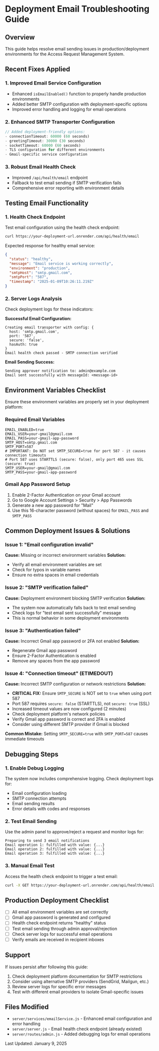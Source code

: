 # Deployment Email Troubleshooting Guide

## Overview
This guide helps resolve email sending issues in production/deployment environments for the Access Request Management System.

## Recent Fixes Applied

### 1. Improved Email Service Configuration
- Enhanced `isEmailEnabled()` function to properly handle production environments
- Added better SMTP configuration with deployment-specific options
- Improved error handling and logging for email operations

### 2. Enhanced SMTP Transporter Configuration
```javascript
// Added deployment-friendly options:
- connectionTimeout: 60000 (60 seconds)
- greetingTimeout: 30000 (30 seconds) 
- socketTimeout: 60000 (60 seconds)
- TLS configuration for different environments
- Gmail-specific service configuration
```

### 3. Robust Email Health Check
- Improved `/api/health/email` endpoint
- Fallback to test email sending if SMTP verification fails
- Comprehensive error reporting with environment details

## Testing Email Functionality

### 1. Health Check Endpoint
Test email configuration using the health check endpoint:
```bash
curl https://your-deployment-url.onrender.com/api/health/email
```

Expected response for healthy email service:
```json
{
  "status": "healthy",
  "message": "Email service is working correctly",
  "environment": "production",
  "smtpHost": "smtp.gmail.com",
  "smtpPort": "587",
  "timestamp": "2025-01-09T10:26:11.219Z"
}
```

### 2. Server Logs Analysis
Check deployment logs for these indicators:

**Successful Email Configuration:**
```
Creating email transporter with config: {
  host: 'smtp.gmail.com',
  port: '587',
  secure: 'false',
  hasAuth: true
}
Email health check passed - SMTP connection verified
```

**Email Sending Success:**
```
Sending approver notification to: admin@example.com
Email sent successfully with messageId: <message-id>
```

## Environment Variables Checklist

Ensure these environment variables are properly set in your deployment platform:

### Required Email Variables
```
EMAIL_ENABLED=true
EMAIL_USER=your-gmail@gmail.com
EMAIL_PASS=your-gmail-app-password
SMTP_HOST=smtp.gmail.com
SMTP_PORT=587
# IMPORTANT: Do NOT set SMTP_SECURE=true for port 587 - it causes connection timeouts
# Port 587 uses STARTTLS (secure: false), only port 465 uses SSL (secure: true)
SMTP_USER=your-gmail@gmail.com
SMTP_PASS=your-gmail-app-password
```

### Gmail App Password Setup
1. Enable 2-Factor Authentication on your Gmail account
2. Go to Google Account Settings > Security > App Passwords
3. Generate a new app password for "Mail"
4. Use this 16-character password (without spaces) for `EMAIL_PASS` and `SMTP_PASS`

## Common Deployment Issues & Solutions

### Issue 1: "Email configuration invalid"
**Cause:** Missing or incorrect environment variables
**Solution:** 
- Verify all email environment variables are set
- Check for typos in variable names
- Ensure no extra spaces in email credentials

### Issue 2: "SMTP verification failed"
**Cause:** Deployment environment blocking SMTP verification
**Solution:** 
- The system now automatically falls back to test email sending
- Check logs for "test email sent successfully" message
- This is normal behavior in some deployment environments

### Issue 3: "Authentication failed"
**Cause:** Incorrect Gmail app password or 2FA not enabled
**Solution:**
- Regenerate Gmail app password
- Ensure 2-Factor Authentication is enabled
- Remove any spaces from the app password

### Issue 4: "Connection timeout" (ETIMEDOUT)
**Cause:** Incorrect SMTP configuration or network restrictions
**Solution:**
- **CRITICAL FIX:** Ensure `SMTP_SECURE` is NOT set to `true` when using port 587
- Port 587 requires `secure: false` (STARTTLS), not `secure: true` (SSL)
- Increased timeout values are now configured (2 minutes)
- Check deployment platform's network policies
- Verify Gmail app password is correct and 2FA is enabled
- Consider using different SMTP provider if Gmail is blocked

**Common Mistake:** Setting `SMTP_SECURE=true` with `SMTP_PORT=587` causes immediate timeouts

## Debugging Steps

### 1. Enable Debug Logging
The system now includes comprehensive logging. Check deployment logs for:
- Email configuration loading
- SMTP connection attempts
- Email sending results
- Error details with codes and responses

### 2. Test Email Sending
Use the admin panel to approve/reject a request and monitor logs for:
```
Preparing to send 3 email notifications
Email operation 1: fulfilled with value: {...}
Email operation 2: fulfilled with value: {...}
Email operation 3: fulfilled with value: {...}
```

### 3. Manual Email Test
Access the health check endpoint to trigger a test email:
```bash
curl -X GET https://your-deployment-url.onrender.com/api/health/email
```

## Production Deployment Checklist

- [ ] All email environment variables are set correctly
- [ ] Gmail app password is generated and configured
- [ ] Health check endpoint returns "healthy" status
- [ ] Test email sending through admin approval/rejection
- [ ] Check server logs for successful email operations
- [ ] Verify emails are received in recipient inboxes

## Support

If issues persist after following this guide:
1. Check deployment platform documentation for SMTP restrictions
2. Consider using alternative SMTP providers (SendGrid, Mailgun, etc.)
3. Review server logs for specific error messages
4. Test with different email providers to isolate Gmail-specific issues

## Files Modified
- `server/services/emailService.js` - Enhanced email configuration and error handling
- `server/server.js` - Email health check endpoint (already existed)
- `server/routes/admin.js` - Added debugging logs for email operations

Last Updated: January 9, 2025